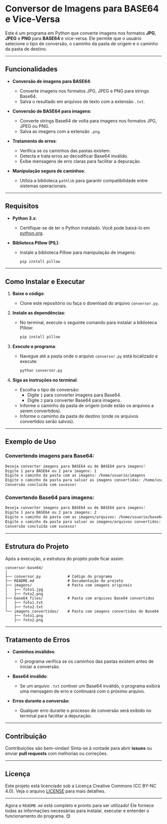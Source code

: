 

# Conversor de Imagens para BASE64 e Vice-Versa

Este é um programa em Python que converte imagens nos formatos **JPG**, **JPEG** e **PNG** para **BASE64** e vice-versa. Ele permite que o usuário selecione o tipo de conversão, o caminho da pasta de origem e o caminho da pasta de destino.

---

## Funcionalidades

- **Conversão de imagens para BASE64**:
  - Converte imagens nos formatos JPG, JPEG e PNG para strings Base64.
  - Salva o resultado em arquivos de texto com a extensão `.txt`.

- **Conversão de BASE64 para imagens**:
  - Converte strings Base64 de volta para imagens nos formatos JPG, JPEG ou PNG.
  - Salva as imagens com a extensão `.png`.

- **Tratamento de erros**:
  - Verifica se os caminhos das pastas existem.
  - Detecta e trata erros ao decodificar Base64 inválido.
  - Exibe mensagens de erro claras para facilitar a depuração.

- **Manipulação segura de caminhos**:
  - Utiliza a biblioteca `pathlib` para garantir compatibilidade entre sistemas operacionais.

---

## Requisitos

- **Python 3.x**:
  - Certifique-se de ter o Python instalado. Você pode baixá-lo em [python.org](https://www.python.org/).

- **Biblioteca Pillow (PIL)**:
  - Instale a biblioteca Pillow para manipulação de imagens:
    ```bash
    pip install pillow
    ```

---

## Como Instalar e Executar

1. **Baixe o código**:
   - Clone este repositório ou faça o download do arquivo `conversor.py`.

2. **Instale as dependências**:
   - No terminal, execute o seguinte comando para instalar a biblioteca Pillow:
     ```bash
     pip install pillow
     ```

3. **Execute o programa**:
   - Navegue até a pasta onde o arquivo `conversor.py` está localizado e execute:
     ```bash
     python conversor.py
     ```

4. **Siga as instruções no terminal**:
   - Escolha o tipo de conversão:
     - Digite `1` para converter imagens para Base64.
     - Digite `2` para converter Base64 para imagens.
   - Informe o caminho da pasta de origem (onde estão os arquivos a serem convertidos).
   - Informe o caminho da pasta de destino (onde os arquivos convertidos serão salvos).

---

## Exemplo de Uso

### Convertendo imagens para Base64:
```bash
Deseja converter imagens para BASE64 ou de BASE64 para imagens?
Digite 1 para BASE64 ou 2 para imagens: 1
Digite o caminho da pasta com as imagens: /home/usuario/imagens
Digite o caminho da pasta para salvar as imagens convertidas: /home/usuario/base64_files
Conversão concluída com sucesso!
```

### Convertendo Base64 para imagens:
```bash
Deseja converter imagens para BASE64 ou de BASE64 para imagens?
Digite 1 para BASE64 ou 2 para imagens: 2
Digite o caminho da pasta com as imagens/arquivos: /home/usuario/base64_files
Digite o caminho da pasta para salvar as imagens/arquivos convertidos: /home/usuario/imagens
Conversão concluída com sucesso!
```

---

## Estrutura do Projeto

Após a execução, a estrutura do projeto pode ficar assim:

```
conversor-base64/
│
├── conversor.py            # Código do programa
├── README.md               # Documentação do projeto
├── imagens/                # Pasta com imagens originais
│   ├── foto1.jpg
│   ├── foto2.png
├── base64_files/           # Pasta com arquivos Base64 convertidos
│   ├── foto1.txt
│   ├── foto2.txt
└── imagens_convertidas/    # Pasta com imagens convertidas de Base64
    ├── foto1.png
    ├── foto2.png
```

---

## Tratamento de Erros

- **Caminhos inválidos**:
  - O programa verifica se os caminhos das pastas existem antes de iniciar a conversão.

- **Base64 inválido**:
  - Se um arquivo `.txt` contiver um Base64 inválido, o programa exibirá uma mensagem de erro e continuará com o próximo arquivo.

- **Erros durante a conversão**:
  - Qualquer erro durante o processo de conversão será exibido no terminal para facilitar a depuração.

---

## Contribuição

Contribuições são bem-vindas! Sinta-se à vontade para abrir **issues** ou enviar **pull requests** com melhorias ou correções.

---

## Licença

Este projeto está licenciado sob a Licença Creative Commons (CC BY-NC 4.0). Veja o arquivo [LICENSE](LICENSE) para mais detalhes.

---

Agora o `README.md` está completo e pronto para ser utilizado! Ele fornece todas as informações necessárias para instalar, executar e entender o funcionamento do programa. 😊
